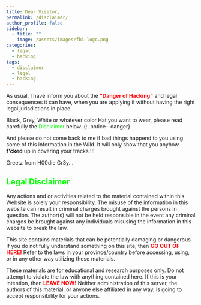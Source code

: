 ```yaml
---
title: Dear Visitor,
permalink: /disclaimer/
author_profile: false
sidebar:
  - title: ""
    image: /assets/images/fbi-logo.png
categories:
  - legal
  - hacking
tags:
  - disclaimer
  - legal
  - hacking
---
```


As usual, I have inform you about the <span style="color:red">**"Danger of Hacking"**</span> and legal consequences it can have, when you are applying it without having
the right legal jurisdictions in place. 

<span style="color:red"><i class="fa fa-exclamation-triangle"></i></span> Black, Grey, White or whatever color Hat you want to wear, please read carefully the <span style="color:lime">Disclaimer</span> below.
{: .notice--danger}

And please do not come back to me if bad things happend to you using some of this information in the Wild.
It will only show that you anyhow **f'cked** up in covering your tracks !!!

Greetz from H00die Gr3y...

## <span style="color:lime">Legal Disclaimer</span>
Any actions and or activities related to the material contained within this Website is solely your responsibility.
The misuse of the information in this website can result in criminal charges brought against the persons in question. 
The author(s) will not be held responsible in the event any criminal charges be brought against any individuals misusing the information in this website to break the law.

This site contains materials that can be potentially damaging or dangerous. 
If you do not fully understand something on this site, then <span style="color:red">**GO OUT OF HERE!**</span> 
Refer to the laws in your province/country before accessing, using, or in any other way utilizing these materials.

These materials are for educational and research purposes only.
Do not attempt to violate the law with anything contained here. If this is your intention, then <span style="color:red">**LEAVE NOW!**</span> 
Neither administration of this server, the authors of this material, or anyone else affiliated in any way, is going to accept responsibility for your actions.
